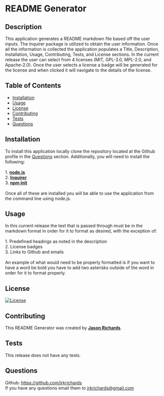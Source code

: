 # README Generator

## Description 

This application generates a README markdown file based off the user inputs. The inquirer package is utilized to obtain the user information. Once all the information is collected the application populates a Title, Description, Installation, Usage, Contributing, Tests, and License sections. In the current release the user can select from 4 licenses (MIT, GPL-3.0, MPL-2.0, and Apache-2.0). Once the user selects a license a badge will be generated for the license and when clicked it will navigate to the details of the license. 

## Table of Contents

* [Installation](#Installation)
* [Usage](#Usage)
* [License](#License)
* [Contributing](#Contributing)
* [Tests](#Tests)
* [Questions](#Questions)

## Installation

To install this application locally clone the repository located at the Github profile in the [Questions](#Questions) section. Additionally, you will need to install the following: <br/><br/>1. [**node.js**](https://nodejs.org/en/)<br/> 2.  [**Inquirer**](https://www.npmjs.com/package/inquirer) <br/> 3. [**npm init**](https://docs.npmjs.com/cli/v6/commands/npm-init) <br/><br/>Once all of these are installed you will be able to use the application from the command line using node.js.

## Usage 

In this current release the text that is passed through must be in the markdown format in order for it to format as desired, with the exception of: <br/><br/>1. Predefined headings as noted in the description<br/>2. License badges<br/>3. Links to Github and emails<br/><br/>An example of what would need to be properly formatted is if you want to have a word be bold you have to add two asterisks outside of the word in order for it to format properly.

## License

[![License](https://img.shields.io/static/v1?label=License&message=MIT&color=yellow)](https://choosealicense.com/licenses/mit/)

## Contributing

This README Generator was created by [**Jason Richards**](https://github.com/jrkrichards).

## Tests

This release does not have any tests.

## Questions

Github: https://github.com/jrkrichards  
If you have any questions email them to jrkrichards@gmail.com